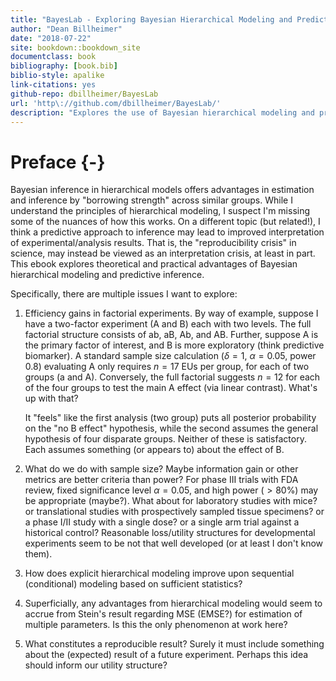 ```yaml
--- 
title: "BayesLab - Exploring Bayesian Hierarchical Modeling and Predictive Inference"
author: "Dean Billheimer"
date: "2018-07-22"
site: bookdown::bookdown_site
documentclass: book
bibliography: [book.bib]
biblio-style: apalike
link-citations: yes
github-repo: dbillheimer/BayesLab
url: 'http\://github.com/dbillheimer/BayesLab/'
description: "Explores the use of Bayesian hierarchical modeling and predictive inference."
---
```


# Preface {-}


Bayesian inference in hierarchical models offers
advantages in estimation and inference by "borrowing strength" across similar
groups.  While I understand the principles of hierarchical modeling, I suspect
I'm missing some of the nuances of how this works. On a different topic (but
related!), I think a predictive approach to inference may lead to improved
interpretation of experimental/analysis results.  That is, the "reproducibility crisis" in
science, may instead be viewed as an interpretation crisis, at least in part. This ebook 
explores theoretical and practical advantages of Bayesian hierarchical modeling
and predictive inference.

Specifically, there are multiple issues I want to explore:

1. Efficiency gains in factorial experiments.
By way of example, suppose I have a two-factor experiment (A and B) each
with two levels.  The full factorial structure consists of ab, aB, Ab, and
AB.  Further, suppose A is the primary factor of interest, and B is more
exploratory (think predictive biomarker).  A standard sample size calculation
($\delta = 1$, $\alpha = 0.05$, power 0.8) evaluating A only requires $n=17$ EUs per group,
for each of two groups (a and A).  Conversely, the full factorial suggests
$n=12$ for each of the four groups to test the main A effect (via linear
contrast).  What's up with that?

	It "feels" like the first analysis (two group) puts all posterior
	probability on the "no B effect" hypothesis, while the second assumes the
	general hypothesis of four disparate groups. Neither of these is
	satisfactory. Each assumes something (or appears to) about the effect of B.

2. What do we do with sample size?  Maybe information gain or other metrics are
   better criteria than power?  For phase III trials with FDA review, fixed
   significance level $\alpha = 0.05$, and high power ($> 80$\%) may be
   appropriate (maybe?). What about for laboratory studies with mice? or translational 
   studies with prospectively sampled tissue specimens? or a phase I/II study
   with a single dose? or a single arm trial against a historical control?
   Reasonable loss/utility structures for developmental experiments seem to be
   not that well developed (or at least I don't know them).


3. How does explicit hierarchical modeling improve upon sequential (conditional) modeling
   based on sufficient statistics?

4. Superficially, any advantages from hierarchical modeling would seem to accrue
   from Stein's result regarding MSE (EMSE?) for estimation of multiple
   parameters.  Is this the only phenomenon at work here?

5. What constitutes a reproducible result? Surely it must include something
   about the (expected) result of a future experiment. Perhaps this idea should inform our
   utility structure?

